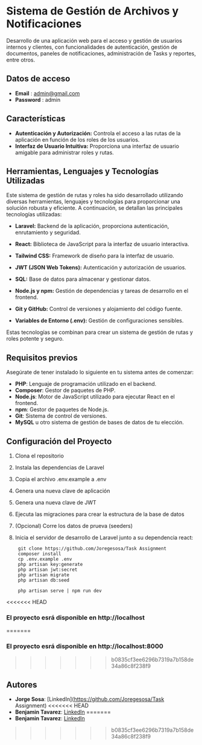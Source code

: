 # Sistema de Gestión de Archivos y Notificaciones

Desarrollo de una aplicación web para el acceso y gestión
de usuarios internos y clientes, con funcionalidades de autenticación, gestión de
documentos, paneles de notificaciones, administración de Tasks y reportes,
entre otros.


## Datos de acceso


- **Email** : admin@gmail.com
- **Password** :  admin


## Características

- **Autenticación y Autorización:** Controla el acceso a las rutas de la aplicación en función de los roles de los usuarios.
- **Interfaz de Usuario Intuitiva:** Proporciona una interfaz de usuario amigable para administrar roles y rutas.


## Herramientas, Lenguajes y Tecnologías Utilizadas

Este sistema de gestión de rutas y roles ha sido desarrollado utilizando diversas herramientas, lenguajes y tecnologías para proporcionar una solución robusta y eficiente. A continuación, se detallan las principales tecnologías utilizadas:


- **Laravel:** Backend de la aplicación, proporciona autenticación, enrutamiento y seguridad.

- **React:** Biblioteca de JavaScript para la interfaz de usuario interactiva.

- **Tailwind CSS:** Framework de diseño para la interfaz de usuario.

- **JWT (JSON Web Tokens):** Autenticación y autorización de usuarios.

- **SQL:** Base de datos para almacenar y gestionar datos.

- **Node.js y npm:** Gestión de dependencias y tareas de desarrollo en el frontend.

- **Git y GitHub:** Control de versiones y alojamiento del código fuente.

- **Variables de Entorno (.env):** Gestión de configuraciones sensibles.

Estas tecnologías se combinan para crear un sistema de gestión de rutas y roles potente y seguro.

## Requisitos previos

Asegúrate de tener instalado lo siguiente en tu sistema antes de comenzar:

- **PHP**: Lenguaje de programación utilizado en el backend.
- **Composer**: Gestor de paquetes de PHP.
- **Node.js**: Motor de JavaScript utilizado para ejecutar React en el frontend.
- **npm**: Gestor de paquetes de Node.js.
- **Git**: Sistema de control de versiones.
- **MySQL** u otro sistema de gestión de bases de datos de tu elección.

## Configuración del Proyecto

1. Clona el repositorio
2. Instala las dependencias de Laravel
3. Copia el archivo .env.example a .env
4. Genera una nueva clave de aplicación 
5. Genera una nueva clave de JWT 
6. Ejecuta las migraciones para crear la estructura de la base de datos
7. (Opcional) Corre los datos de prueva (seeders)
8. Inicia el servidor de desarrollo de Laravel junto a su dependencia react:
        
        git clone https://github.com/Joregesosa/Task Assignment
        composer install
        cp .env.example .env
        php artisan key:generate
        php artisan jwt:secret
        php artisan migrate
        php artisan db:seed

        php artisan serve | npm run dev

<<<<<<< HEAD
### El proyecto esrá disponible en http://localhost ###
=======
### El proyecto esrá disponible en http://localhost:8000 ###
>>>>>>> b0835cf3ee6296b7319a7b158de34a86c8f238f9


## Autores


- **Jorge Sosa**: [LinkedIn](https://github.com/Joregesosa/Task Assignment)
<<<<<<< HEAD
- **Benjamin Tavarez**: [LinkedIn](https://www.linkedin.com/in/benjamin-tavarez-cruceta-052aa623b/)
=======
- **Benjamin Tavarez**: [LinkedIn](https://www.linkedin.com/in/benjamin-tavarez-cruceta-052aa623b/)
>>>>>>> b0835cf3ee6296b7319a7b158de34a86c8f238f9
